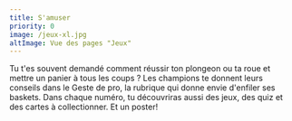 ```yaml
---
title: S'amuser
priority: 0
image: /jeux-xl.jpg
altImage: Vue des pages "Jeux"
---
```


Tu t'es souvent demandé comment réussir ton plongeon ou ta roue et mettre un panier à tous les coups ? Les champions te donnent leurs conseils dans le Geste de pro, la rubrique qui donne envie d'enfiler ses baskets. Dans chaque numéro, tu découvriras aussi des jeux, des quiz et des cartes à collectionner. Et un poster!
